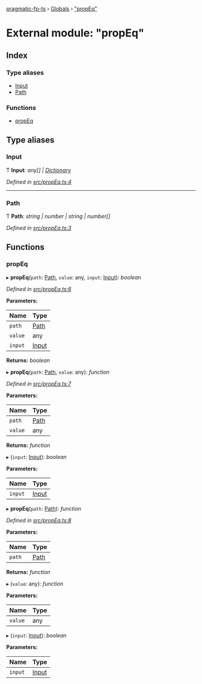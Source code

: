 [pragmatic-fp-ts](../README.md) › [Globals](../globals.md) › ["propEq"](_propeq_.md)

# External module: "propEq"

## Index

### Type aliases

* [Input](_propeq_.md#input)
* [Path](_propeq_.md#path)

### Functions

* [propEq](_propeq_.md#propeq)

## Type aliases

###  Input

Ƭ **Input**: *any[] | [Dictionary](_types_.md#dictionary)*

*Defined in [src/propEq.ts:4](https://github.com/hermann-p/pragmatic-fp-ts/blob/d13f3c1/src/propEq.ts#L4)*

___

###  Path

Ƭ **Path**: *string | number | string | number[]*

*Defined in [src/propEq.ts:3](https://github.com/hermann-p/pragmatic-fp-ts/blob/d13f3c1/src/propEq.ts#L3)*

## Functions

###  propEq

▸ **propEq**(`path`: [Path](_propeq_.md#path), `value`: any, `input`: [Input](_propeq_.md#input)): *boolean*

*Defined in [src/propEq.ts:6](https://github.com/hermann-p/pragmatic-fp-ts/blob/d13f3c1/src/propEq.ts#L6)*

**Parameters:**

Name | Type |
------ | ------ |
`path` | [Path](_propeq_.md#path) |
`value` | any |
`input` | [Input](_propeq_.md#input) |

**Returns:** *boolean*

▸ **propEq**(`path`: [Path](_propeq_.md#path), `value`: any): *function*

*Defined in [src/propEq.ts:7](https://github.com/hermann-p/pragmatic-fp-ts/blob/d13f3c1/src/propEq.ts#L7)*

**Parameters:**

Name | Type |
------ | ------ |
`path` | [Path](_propeq_.md#path) |
`value` | any |

**Returns:** *function*

▸ (`input`: [Input](_propeq_.md#input)): *boolean*

**Parameters:**

Name | Type |
------ | ------ |
`input` | [Input](_propeq_.md#input) |

▸ **propEq**(`path`: [Path](_propeq_.md#path)): *function*

*Defined in [src/propEq.ts:8](https://github.com/hermann-p/pragmatic-fp-ts/blob/d13f3c1/src/propEq.ts#L8)*

**Parameters:**

Name | Type |
------ | ------ |
`path` | [Path](_propeq_.md#path) |

**Returns:** *function*

▸ (`value`: any): *function*

**Parameters:**

Name | Type |
------ | ------ |
`value` | any |

▸ (`input`: [Input](_propeq_.md#input)): *boolean*

**Parameters:**

Name | Type |
------ | ------ |
`input` | [Input](_propeq_.md#input) |
